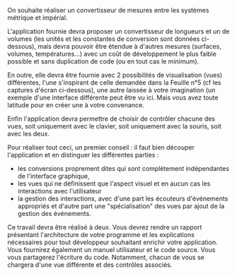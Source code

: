 On souhaite réaliser un convertisseur de mesures entre les systèmes métrique et impérial. 

L'application fournie devra proposer un convertisseur de longueurs et un de volumes (les unités et les constantes de conversion sont données ci-dessous), mais devra pouvoir être étendue à d'autres mesures (surfaces, volumes, températures...) avec un coût de développement le plus faible possible et sans duplication de code (ou en tout cas le minimum).

En outre, elle devra être fournie avec 2 possibilités de visualisation (vues) différentes, l'une s'inspirant de celle demandée dans la Feuille n°5 (cf les captures d'écran ci-dessous), une autre laissée à votre imagination (un exemple d'une interface différente peut être vu ici. Mais vous avez toute latitude pour en créer une à votre convenance.

Enfin l'application devra permettre de choisir de contrôler chacune des vues, soit uniquement avec le clavier, soit uniquement avec la souris, soit avec les deux.

Pour réaliser tout ceci, un premier conseil : il faut bien découper l'application et en distinguer les différentes parties :

* les conversions proprement dites qui sont complètement indépendantes de l'interface graphique,
* les vues qui ne définissent que l'aspect visuel et en aucun cas les interactions avec l'utilisateur
* la gestion des interactions, avec d'une part les écouteurs d'événements appropriés et d'autre part une "spécialisation" des vues par ajout de la gestion des événements.
	
Ce travail devra être réalisé à deux. Vous devrez rendre un rapport présentant l'architecture de votre programme et les explications nécessaires pour tout développeur souhaitant enrichir votre application. Vous fournirez également un manuel utilisateur et le code source. Vous vous partagerez l'écriture du code. Notamment, chacun de vous se chargera d'une vue différente et des contrôles associés.
